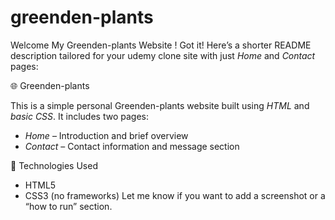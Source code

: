 # greenden-plants
Welcome My Greenden-plants Website !
Got it! Here’s a shorter README description tailored for your udemy clone site with just *Home* and *Contact* pages:


🌐 Greenden-plants

This is a simple personal Greenden-plants website built using *HTML* and *basic CSS*. It includes two pages:

- *Home* – Introduction and brief overview  
- *Contact* – Contact information and message section

📁 Technologies Used
- HTML5  
- CSS3 (no frameworks)
Let me know if you want to add a screenshot or a “how to run” section.